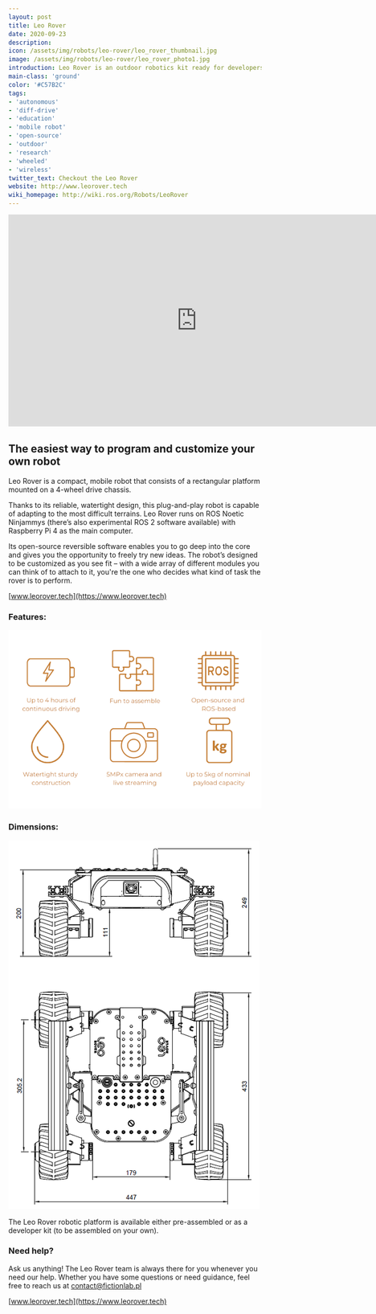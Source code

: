 ```yaml
---
layout: post
title: Leo Rover
date: 2020-09-23
description:
icon: /assets/img/robots/leo-rover/leo_rover_thumbnail.jpg
image: /assets/img/robots/leo-rover/leo_rover_photo1.jpg
introduction: Leo Rover is an outdoor robotics kit ready for developers. Leo Rover provides a sturdy mobile robot platform with remote control, video streaming, odometry and autonomy capabilities.
main-class: 'ground'
color: '#C57B2C'
tags:
- 'autonomous'
- 'diff-drive'
- 'education'
- 'mobile robot'
- 'open-source'
- 'outdoor'
- 'research'
- 'wheeled'
- 'wireless'
twitter_text: Checkout the Leo Rover
website: http://www.leorover.tech
wiki_homepage: http://wiki.ros.org/Robots/LeoRover
---
```


<iframe width="750" height="422" src="https://www.youtube.com/embed/wLEia5FZttM" title="YouTube video player" frameborder="0" allow="accelerometer; autoplay; clipboard-write; encrypted-media; gyroscope; picture-in-picture" allowfullscreen></iframe>

## The easiest way to program and customize your own robot
Leo Rover is a compact, mobile robot that consists of a rectangular platform mounted on a 4-wheel drive chassis.

Thanks to its reliable, watertight design, this plug-and-play robot is capable of adapting to the most difficult terrains. Leo Rover runs on ROS Noetic Ninjammys (there’s also experimental ROS 2 software available) with Raspberry Pi 4 as the main computer.

Its open-source reversible software enables you to go deep into the core and gives you the opportunity to freely try new ideas. The robot’s designed to be customized as you see fit – with a wide array of different modules you can think of to attach to it, you're the one who decides what kind of task the rover is to perform.

[www.leorover.tech](https://www.leorover.tech)

### Features:

![Leo Rover features](/assets/img/robots/leo-rover/leo_rover_features.png)

### Dimensions:

![Leo Rover dimensions](/assets/img/robots/leo-rover/leo_rover_dimensions.png)

The Leo Rover robotic platform is available either pre-assembled or as a developer kit (to be assembled on your own).

### Need help?
Ask us anything! The Leo Rover team is always there for you whenever you need our help. Whether you have some questions or need guidance, feel free to reach us at <contact@fictionlab.pl>

[www.leorover.tech](https://www.leorover.tech)